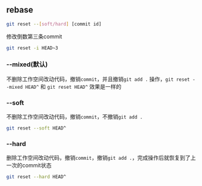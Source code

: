 <!--
 * @Description: 
 * @Version: 1.0
 * @Author: DaLao
 * @Email: dalao_li@163.com
 * @Date: 2022-03-17 22:29:38
 * @LastEditors: DaLao
 * @LastEditTime: 2022-03-18 22:11:18
-->


## rebase


```sh
git reset --[soft/hard] [commit id]
```

修改倒数第三条commit

```sh
git reset -i HEAD~3
```

### --mixed(默认)

不删除工作空间改动代码，撤销`commit`，并且撤销`git add .` 操作，`git reset --mixed HEAD^` 和 `git reset HEAD^` 效果是一样的


### --soft

不删除工作空间改动代码，撤销`commit`，不撤销`git add .` 

```sh
git reset --soft HEAD^
```


### --hard

删除工作空间改动代码，撤销`commit`，撤销`git add .`，完成操作后就恢复到了上一次的commit状态

```sh
git reset --hard HEAD^
```